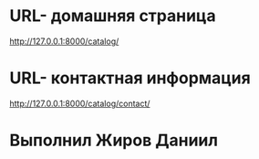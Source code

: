 # URL- домашняя страница
http://127.0.0.1:8000/catalog/

# URL- контактная информация
http://127.0.0.1:8000/catalog/contact/

# Выполнил Жиров Даниил